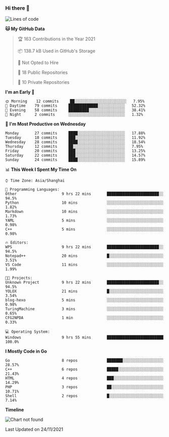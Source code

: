 ### Hi there 👋

<!--
**pinelliar/pinelliar** is a ✨ _special_ ✨ repository because its `README.md` (this file) appears on your GitHub profile.

Here are some ideas to get you started:

- 🔭 I’m currently working on ...
- 🌱 I’m currently learning ...
- 👯 I’m looking to collaborate on ...
- 🤔 I’m looking for help with ...
- 💬 Ask me about ...
- 📫 How to reach me: ...
- 😄 Pronouns: ...
- ⚡ Fun fact: ...
-->

<!--START_SECTION:waka-->
![Lines of code](https://img.shields.io/badge/From%20Hello%20World%20I%27ve%20Written-104920%20lines%20of%20code-blue)

**🐱 My GitHub Data** 

> 🏆 163 Contributions in the Year 2021
 > 
> 📦 138.7 kB Used in GitHub's Storage 
 > 
> 🚫 Not Opted to Hire
 > 
> 📜 18 Public Repositories 
 > 
> 🔑 10 Private Repositories  
 > 
**I'm an Early 🐤** 

```text
🌞 Morning    12 commits     ██░░░░░░░░░░░░░░░░░░░░░░░   7.95% 
🌆 Daytime    79 commits     █████████████░░░░░░░░░░░░   52.32% 
🌃 Evening    58 commits     █████████░░░░░░░░░░░░░░░░   38.41% 
🌙 Night      2 commits      ░░░░░░░░░░░░░░░░░░░░░░░░░   1.32%

```
📅 **I'm Most Productive on Wednesday** 

```text
Monday       27 commits     ████░░░░░░░░░░░░░░░░░░░░░   17.88% 
Tuesday      18 commits     ███░░░░░░░░░░░░░░░░░░░░░░   11.92% 
Wednesday    28 commits     ████░░░░░░░░░░░░░░░░░░░░░   18.54% 
Thursday     12 commits     ██░░░░░░░░░░░░░░░░░░░░░░░   7.95% 
Friday       20 commits     ███░░░░░░░░░░░░░░░░░░░░░░   13.25% 
Saturday     22 commits     ███░░░░░░░░░░░░░░░░░░░░░░   14.57% 
Sunday       24 commits     ████░░░░░░░░░░░░░░░░░░░░░   15.89%

```


📊 **This Week I Spent My Time On** 

```text
⌚︎ Time Zone: Asia/Shanghai

💬 Programming Languages: 
Other                    9 hrs 22 mins       ███████████████████████░░   94.5% 
Python                   10 mins             ░░░░░░░░░░░░░░░░░░░░░░░░░   1.82% 
Markdown                 10 mins             ░░░░░░░░░░░░░░░░░░░░░░░░░   1.73% 
YAML                     5 mins              ░░░░░░░░░░░░░░░░░░░░░░░░░   0.98% 
C++                      5 mins              ░░░░░░░░░░░░░░░░░░░░░░░░░   0.98%

🔥 Editors: 
WPS                      9 hrs 22 mins       ███████████████████████░░   94.5% 
Notepad++                20 mins             █░░░░░░░░░░░░░░░░░░░░░░░░   3.51% 
VS Code                  11 mins             ░░░░░░░░░░░░░░░░░░░░░░░░░   1.99%

🐱‍💻 Projects: 
Unknown Project          9 hrs 22 mins       ███████████████████████░░   94.5% 
YOLOX                    21 mins             █░░░░░░░░░░░░░░░░░░░░░░░░   3.54% 
blog-hexo                5 mins              ░░░░░░░░░░░░░░░░░░░░░░░░░   0.98% 
TuringMachine            3 mins              ░░░░░░░░░░░░░░░░░░░░░░░░░   0.65% 
CFG2NPDA                 1 min               ░░░░░░░░░░░░░░░░░░░░░░░░░   0.33%

💻 Operating System: 
Windows                  9 hrs 55 mins       █████████████████████████   100.0%

```

**I Mostly Code in Go** 

```text
Go                       8 repos             ███████░░░░░░░░░░░░░░░░░░   28.57% 
C++                      6 repos             █████░░░░░░░░░░░░░░░░░░░░   21.43% 
HTML                     4 repos             ███░░░░░░░░░░░░░░░░░░░░░░   14.29% 
PHP                      3 repos             ██░░░░░░░░░░░░░░░░░░░░░░░   10.71% 
Shell                    2 repos             █░░░░░░░░░░░░░░░░░░░░░░░░   7.14%

```


**Timeline**

![Chart not found](https://raw.githubusercontent.com/pinelliar/pinelliar/main/charts/bar_graph.png) 


 Last Updated on 24/11/2021
<!--END_SECTION:waka-->
